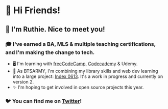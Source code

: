 # 🎉 Hi Friends! 

## 🌷 I'm Ruthie. Nice to meet you!

### 🎓 I've earned a BA, MLS & multiple teaching certifications, and I'm making the change to tech. 
- 🖥️ I'm learning with [freeCodeCamp](https://freecodecamp.org/lilyruth), [Codecademy](https://www.codecademy.com/profiles/devRuthie) & Udemy. 
- 💜 As BTSARMY, I'm combining my library skills and web dev learning into a large project: [Index 0613](https://index0613.com). It's a work in progress and currently on version 2. 
- ✨ I'm hoping to get involved in open source projects this year. 

### 🐦 You can find me on [Twitter](https://twitter.com/devRuthie)! 

